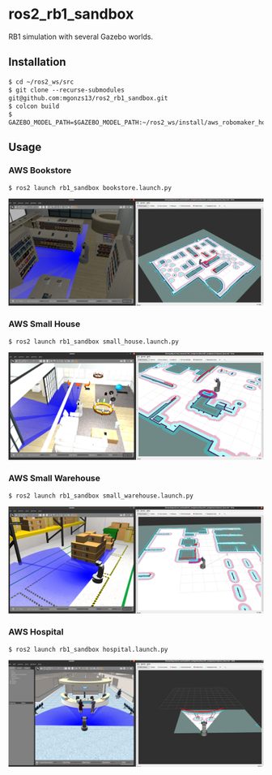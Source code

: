 # ros2_rb1_sandbox

RB1 simulation with several Gazebo worlds.

## Installation

```shell
$ cd ~/ros2_ws/src
$ git clone --recurse-submodules git@github.com:mgonzs13/ros2_rb1_sandbox.git
$ colcon build
$ GAZEBO_MODEL_PATH=$GAZEBO_MODEL_PATH:~/ros2_ws/install/aws_robomaker_hospital_world/share/aws_robomaker_hospital_world/fuel_models/
```

## Usage

### AWS Bookstore

```shell
$ ros2 launch rb1_sandbox bookstore.launch.py
```

![](./docs/bookstore.png)

### AWS Small House

```shell
$ ros2 launch rb1_sandbox small_house.launch.py
```

![](./docs/small_house.png)

### AWS Small Warehouse

```shell
$ ros2 launch rb1_sandbox small_warehouse.launch.py
```

![](./docs/small_warehouse.png)

### AWS Hospital

```shell
$ ros2 launch rb1_sandbox hospital.launch.py
```

![](./docs/hospital.png)
